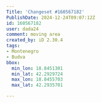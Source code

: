 ```yaml
---
Title: 'Changeset #160567182'
PublishDate: 2024-12-24T09:07:12Z
id: 160567182
user: dada24
comment: moving area
created_by: iD 2.30.4
tags:
- Montenegro
- Budva
bbox:
  min_lon: 18.8451301
  min_lat: 42.2929724
  max_lon: 18.8455703
  max_lat: 42.2935701

---
```

